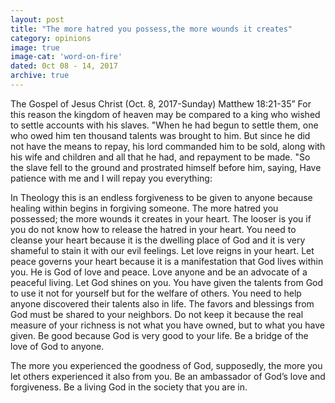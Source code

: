 ```yaml
---
layout: post
title: "The more hatred you possess,the more wounds it creates"
category: opinions
image: true
image-cat: 'word-on-fire'
dated: 0ct 08 - 14, 2017
archive: true
---
```


The Gospel of Jesus Christ (Oct. 8, 2017-Sunday) Matthew 18:21-35” For this reason the kingdom of heaven may be compared to a king who wished to settle accounts with his slaves. "When he had begun to settle them, one who owed him ten thousand talents was brought to him. But since he did not have the means to repay, his lord commanded him to be sold, along with his wife and children and all that he had, and repayment to be made. "So the slave fell to the ground and prostrated himself before him, saying, Have patience with me and I will repay you everything:

In Theology this is an endless forgiveness to be given to anyone because healing within begins in forgiving someone. The more hatred you possessed; the more wounds it creates in your heart. The looser is you if you do not know how to release the hatred in your heart. You need to cleanse your heart because it is the dwelling place of God and it is very shameful to stain it with our evil feelings. Let love reigns in your heart. Let peace governs your heart because it is a manifestation that God lives within you. He is God of love and peace. Love anyone and be an advocate of a peaceful living. Let God shines on you. You have given the talents from God to use it not for yourself but for the welfare of others. You need to help anyone discovered their talents also in life. The favors and blessings from God must be shared to your neighbors. Do not keep it because the real measure of your richness is not what you have owned, but to what you have given. Be good because God is very good to your life. Be a bridge of the love of God to anyone.

The more you experienced the goodness of God, supposedly, the more you let others experienced it also from you. Be an ambassador of God’s love and forgiveness. Be a living God in the society that you are in.


